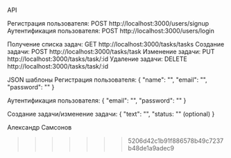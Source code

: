 
API

Регистрация пользователя:    POST   http://localhost:3000/users/signup
Аутентификация пользователя: POST   http://localhost:3000/users/login

Получение списка задач:      GET    http://localhost:3000/tasks/tasks
Создание задачи:             POST   http://localhost:3000/tasks/task
Изменение задачи:            PUT    http://localhost:3000/tasks/task/:id
Удаление задачи:             DELETE http://localhost:3000/tasks/task/:id


JSON шаблоны
Регистрация пользователя: 
{
  "name": "",
  "email": "",
  "password": ""
}

Аутентификация пользователя: 
{
  "email": "",
  "password": ""
}

Создание задачи/изменение задачи: 
{
  "text": "",
  "status: "" (optional)
}



Александр Самсонов
>>>>>>> 5206d42c1b91f886578b49c7237b48de1a9adec9
